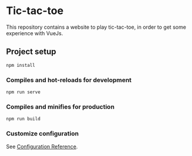 # Tic-tac-toe
This repository contains a website to play tic-tac-toe, in order to get some experience with VueJs.


## Project setup
```
npm install
```

### Compiles and hot-reloads for development
```
npm run serve
```

### Compiles and minifies for production
```
npm run build
```

### Customize configuration
See [Configuration Reference](https://cli.vuejs.org/config/).
